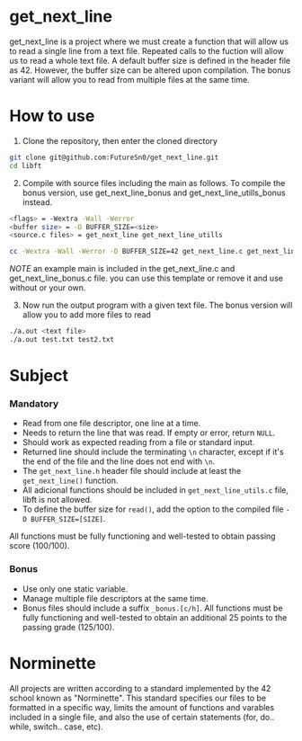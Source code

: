 
# get_next_line

get_next_line is a project where we must create a function that will allow us to read a single line from a text file. Repeated calls to the fuction will allow us to read a whole text file. A default buffer size is defined in the header file as 42. However, the buffer size can be altered upon compilation. The bonus variant will allow you to read from multiple files at the same time.

# How to use

1. Clone the repository, then enter the cloned directory

```bash
git clone git@github.com:FutureSn0/get_next_line.git
cd libft
```

2. Compile with source files including the main as follows. To compile the bonus version, use get_next_line_bonus and get_next_line_utills_bonus instead.

```bash
<flags> = -Wextra -Wall -Werror
<buffer size> = -D BUFFER_SIZE=<size>
<source.c files> = get_next_line get_next_line_utills 

cc -Wextra -Wall -Werror -D BUFFER_SIZE=42 get_next_line.c get_next_line_utills.c
```
*NOTE* an example main is included in the get_next_line.c and get_next_line_bonus.c file. you can use this template or remove it and use without or your own.

3. Now run the output program with a given text file. The bonus version will allow you to add more files to read

```bash
./a.out <text file>
./a.out test.txt test2.txt
```

# Subject
### Mandatory
- Read from one file descriptor, one line at a time.
- Needs to return the line that was read. If empty or error, return `NULL`.
- Should work as expected reading from a file or standard input.
- Returned line should include the terminating `\n` character, except if it's the end of the file and the line does not end with `\n`.
- The `get_next_line.h` header file should include at least the `get_next_line()` function.
- All adicional functions should be included in `get_next_line_utils.c` file, libft is not allowed.
- To define the buffer size for `read()`, add the option to the compiled file `-D BUFFER_SIZE=[SIZE]`.

All functions must be fully functioning and well-tested to obtain passing score (100/100). 

### Bonus
- Use only one static variable.
- Manage multiple file descriptors at the same time.
- Bonus files should include a suffix `_bonus.[c/h]`. All functions must be fully functioning and well-tested to obtain an additional 25 points to the passing grade (125/100).

# Norminette

All projects are written according to a standard implemented by the 42 school known as "Norminette". This standard specifies our files to be formatted in a specific way, limits the amount of functions and varables included in a single file, and also the use of certain statements (for, do.. while, switch.. case, etc).
